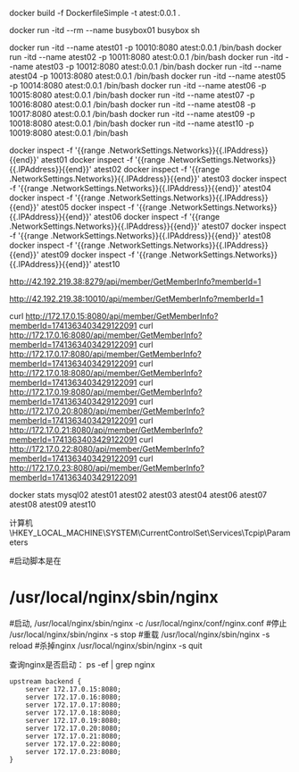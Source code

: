 ﻿docker build -f DockerfileSimple -t atest:0.0.1 .


docker run -itd --rm --name busybox01 busybox sh


docker run -itd --name atest01 -p 10010:8080 atest:0.0.1 /bin/bash
docker run -itd --name atest02 -p 10011:8080 atest:0.0.1 /bin/bash
docker run -itd --name atest03 -p 10012:8080 atest:0.0.1 /bin/bash
docker run -itd --name atest04 -p 10013:8080 atest:0.0.1 /bin/bash
docker run -itd --name atest05 -p 10014:8080 atest:0.0.1 /bin/bash
docker run -itd --name atest06 -p 10015:8080 atest:0.0.1 /bin/bash
docker run -itd --name atest07 -p 10016:8080 atest:0.0.1 /bin/bash
docker run -itd --name atest08 -p 10017:8080 atest:0.0.1 /bin/bash
docker run -itd --name atest09 -p 10018:8080 atest:0.0.1 /bin/bash
docker run -itd --name atest10 -p 10019:8080 atest:0.0.1 /bin/bash


docker inspect -f '{{range .NetworkSettings.Networks}}{{.IPAddress}}{{end}}' atest01
docker inspect -f '{{range .NetworkSettings.Networks}}{{.IPAddress}}{{end}}' atest02
docker inspect -f '{{range .NetworkSettings.Networks}}{{.IPAddress}}{{end}}' atest03
docker inspect -f '{{range .NetworkSettings.Networks}}{{.IPAddress}}{{end}}' atest04
docker inspect -f '{{range .NetworkSettings.Networks}}{{.IPAddress}}{{end}}' atest05
docker inspect -f '{{range .NetworkSettings.Networks}}{{.IPAddress}}{{end}}' atest06
docker inspect -f '{{range .NetworkSettings.Networks}}{{.IPAddress}}{{end}}' atest07
docker inspect -f '{{range .NetworkSettings.Networks}}{{.IPAddress}}{{end}}' atest08
docker inspect -f '{{range .NetworkSettings.Networks}}{{.IPAddress}}{{end}}' atest09
docker inspect -f '{{range .NetworkSettings.Networks}}{{.IPAddress}}{{end}}' atest10




http://42.192.219.38:8279/api/member/GetMemberInfo?memberId=1

http://42.192.219.38:10010/api/member/GetMemberInfo?memberId=1




curl http://172.17.0.15:8080/api/member/GetMemberInfo?memberId=1741363403429122091
curl http://172.17.0.16:8080/api/member/GetMemberInfo?memberId=1741363403429122091
curl http://172.17.0.17:8080/api/member/GetMemberInfo?memberId=1741363403429122091
curl http://172.17.0.18:8080/api/member/GetMemberInfo?memberId=1741363403429122091
curl http://172.17.0.19:8080/api/member/GetMemberInfo?memberId=1741363403429122091
curl http://172.17.0.20:8080/api/member/GetMemberInfo?memberId=1741363403429122091
curl http://172.17.0.21:8080/api/member/GetMemberInfo?memberId=1741363403429122091
curl http://172.17.0.22:8080/api/member/GetMemberInfo?memberId=1741363403429122091
curl http://172.17.0.23:8080/api/member/GetMemberInfo?memberId=1741363403429122091



docker stats mysql02 atest01 atest02 atest03 atest04  atest06 atest07 atest08 atest09 atest10

计算机\HKEY_LOCAL_MACHINE\SYSTEM\CurrentControlSet\Services\Tcpip\Parameters


#启动脚本是在
# /usr/local/nginx/sbin/nginx
#启动,
/usr/local/nginx/sbin/nginx -c /usr/local/nginx/conf/nginx.conf
#停止
/usr/local/nginx/sbin/nginx -s stop
#重载
/usr/local/nginx/sbin/nginx -s reload
#杀掉nginx
/usr/local/nginx/sbin/nginx -s quit


查询nginx是否启动：
ps -ef | grep nginx




    upstream backend {
        server 172.17.0.15:8080;
        server 172.17.0.16:8080;
        server 172.17.0.17:8080;
        server 172.17.0.18:8080;
        server 172.17.0.19:8080;
        server 172.17.0.20:8080;
        server 172.17.0.21:8080;
        server 172.17.0.22:8080;
        server 172.17.0.23:8080;
    }